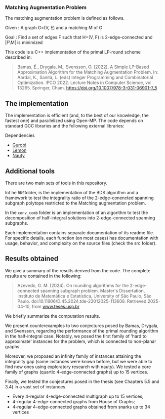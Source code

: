 ### Matching Augmentation Problem

The matching augmentation problem is defined as follows.

Given : A graph G=(V, E) and a matching M of G

Goal  : Find a set of edges F such that H=(V, F) is 2-edge-connected and |F\M| is minimized

This code is a C++ implementation of the primal LP-round scheme described in:

>Bamas, É., Drygala, M., Svensson, O. (2022). A Simple LP-Based Approximation Algorithm for the Matching Augmentation Problem. In: Aardal, K., Sanità, L. (eds) Integer Programming and Combinatorial Optimization. IPCO 2022. Lecture Notes in Computer Science, vol 13265. Springer, Cham. https://doi.org/10.1007/978-3-031-06901-7_5


## The implementation

The implementation is efficient (and, to the best of our knowledge, the fastest one) and parallelized using Open-MP.
The code depends on standard GCC libraries and the following external libraries:

Dependencies
* [Gurobi](www.gurobi.com)
* [Lemon](https://lemon.cs.elte.hu/trac/lemon)
* [Nauty](https://pallini.di.uniroma1.it/)

## Additional tools
There are two main sets of tools in this repository.

Int he ```BDS```folder, is the implementation of the BDS algorithm and a framework to test the integrality ratio of the 2-edge-conencted spanning subgraph polytope restricted to the Matching augmentation problem. 

In the ```conv_comb``` folder is an implementation of an algorithm to test the decomposition of half-integral solutions into 2-edge-connected spanning subgraphs.

Each implementation contains separate documentation of its readme file.
For specific details, each function (on most cases) has documentation with usage, behavior, and complexity on the source files (check the src folder).

## Results obtained
We give a summary of the results derived from the code. The complete results are contained in the following:

>Azevedo, G. M. (2024). On rounding algorithms for the 2-edge-connected spanning subgraph problem. Master's Dissertation, Instituto de Matemática e Estatística, University of São Paulo, São Paulo. doi:10.11606/D.45.2024.tde-22012025-113608. Retrieved 2025-04-10, from www.teses.usp.br

We briefly summarize the computation results.

We present counterexamples to two conjectures posed by Bamas, Drygala, and Svensson, regarding the performance of the primal rounding algorithm in the half-integral case. Notably, we posed the first family of 'hard to approximate' instances for the problem, which is connected to non-planar graphs.

Moreover, we proposed an infinity family of instances attaining the integrality gap (some instances were known before, but we were able to find new ones using exploratory research with nauty). We tested a core family of graphs (quartic 4-edge-connected graphs) up to 15 vertices.

Finally, we tested the conjectures posed in the thesis (see Chapters 5.5 and 3.4) in a vast set of instances. 

* Every 4-regular 4-edge-connected multigraph up to 15 vertices;
* 4-regular 4-edge-connected graphs from House of Graphs;
* 4-regular 4-edge-connected graphs obtained from snarks up to 34 vertices

